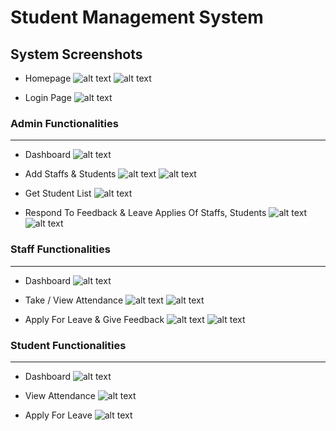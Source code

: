 # Student Management System

## System Screenshots

- Homepage
![alt text](app-ss/admin/homepage1.jpeg)
![alt text](app-ss/admin/homepage2.jpeg)

- Login Page
![alt text](app-ss/admin/loginpage.jpeg)
### Admin Functionalities
---
- Dashboard
![alt text](app-ss/admin/admin-dash.jpeg)

- Add Staffs & Students
![alt text](app-ss/admin/admin-add-staff.jpeg)
![alt text](app-ss/admin/admin-add-student.jpeg)

- Get Student List
![alt text](app-ss/admin/admin-student-list.jpeg)

- Respond To Feedback & Leave Applies Of Staffs, Students
![alt text](app-ss/admin/admin-leave-response.jpeg)
![alt text](app-ss/admin/admin-student-feedback.jpeg)

### Staff Functionalities
---
- Dashboard
![alt text](app-ss/staff/staff-dash.jpeg)

- Take / View Attendance
![alt text](app-ss/staff/staff-take-attendance.jpeg)
![alt text](app-ss/staff/staff-view-attendance.jpeg)

- Apply For Leave & Give Feedback
![alt text](app-ss/staff/staff-apply-leave.jpeg)
![alt text](app-ss/staff/staff-leave-feedback.jpeg)

### Student Functionalities
---
- Dashboard
![alt text](app-ss/student/student-dash.jpeg)

- View Attendance
![alt text](app-ss/student/student-view-attendance.jpeg)

- Apply For Leave
![alt text](app-ss/student/student-apply-leave.jpeg)